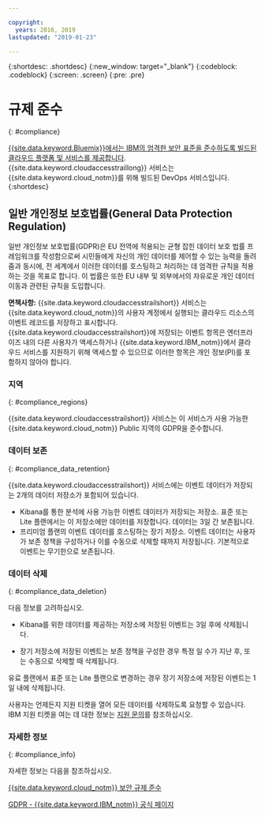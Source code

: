 ```yaml
---

copyright:
  years: 2016, 2019
lastupdated: "2019-01-23"

---
```



{:shortdesc: .shortdesc}
{:new_window: target="_blank"}
{:codeblock: .codeblock}
{:screen: .screen}
{:pre: .pre}


# 규제 준수
{: #compliance}

[{{site.data.keyword.Bluemix}}에서는 IBM의 엄격한 보안 표준을 준수하도록 빌드된 클라우드 플랫폼 및 서비스를 제공합니다](/docs/security/compliance.html#compliance). {{site.data.keyword.cloudaccesstraillong}} 서비스는 {{site.data.keyword.cloud_notm}}를 위해 빌드된 DevOps 서비스입니다. 
{:shortdesc}


## 일반 개인정보 보호법률(General Data Protection Regulation)

일반 개인정보 보호법률(GDPR)은 EU 전역에 적용되는 균형 잡힌 데이터 보호 법률 프레임워크를 작성함으로써 시민들에게 자신의 개인 데이터를 제어할 수 있는 능력을 돌려줌과 동시에, 전 세계에서 이러한 데이터를 호스팅하고 처리하는 데 엄격한 규칙을 적용하는 것을 목표로 합니다. 이 법률은 또한 EU 내부 및 외부에서의 자유로운 개인 데이터 이동과 관련된 규칙을 도입합니다. 

**면책사항:** {{site.data.keyword.cloudaccesstrailshort}} 서비스는 {{site.data.keyword.cloud_notm}}의 사용자 계정에서 실행되는 클라우드 리소스의 이벤트 레코드를 저장하고 표시합니다. {{site.data.keyword.cloudaccesstrailshort}}에 저장되는 이벤트 항목은 엔터프라이즈 내의 다른 사용자가 액세스하거나 {{site.data.keyword.IBM_notm}}에서 클라우드 서비스를 지원하기 위해 액세스할 수 있으므로 이러한 항목은 개인 정보(PI)를 포함하지 않아야 합니다.

### 지역
{: #compliance_regions}

{{site.data.keyword.cloudaccesstrailshort}} 서비스는 이 서비스가 사용 가능한 {{site.data.keyword.cloud_notm}} Public 지역의 GDPR을 준수합니다.


### 데이터 보존
{: #compliance_data_retention}

{{site.data.keyword.cloudaccesstrailshort}} 서비스에는 이벤트 데이터가 저장되는 2개의 데이터 저장소가 포함되어 있습니다. 

* Kibana를 통한 분석에 사용 가능한 이벤트 데이터가 저장되는 저장소. 표준 또는 Lite 플랜에서는 이 저장소에만 데이터를 저장합니다. 데이터는 3일 간 보존됩니다.
* 프리미엄 플랜의 이벤트 데이터를 호스팅하는 장기 저장소. 이벤트 데이터는 사용자가 보존 정책을 구성하거나 이를 수동으로 삭제할 때까지 저장됩니다. 기본적으로 이벤트는 무기한으로 보존됩니다.


### 데이터 삭제
{: #compliance_data_deletion}

다음 정보를 고려하십시오.

* Kibana를 위한 데이터를 제공하는 저장소에 저장된 이벤트는 3일 후에 삭제됩니다.

* 장기 저장소에 저장된 이벤트는 보존 정책을 구성한 경우 특정 일 수가 지난 후, 또는 수동으로 삭제할 때 삭제됩니다. 



유료 플랜에서 표준 또는 Lite 플랜으로 변경하는 경우 장기 저장소에 저장된 이벤트는 1일 내에 삭제됩니다.

사용자는 언제든지 지원 티켓을 열어 모든 데이터를 삭제하도록 요청할 수 있습니다. IBM 지원 티켓을 여는 데 대한 정보는 [지원 문의](/docs/get-support/howtogetsupport.html#getting-customer-support)를 참조하십시오.



### 자세한 정보
{: #compliance_info}

자세한 정보는 다음을 참조하십시오.

[{{site.data.keyword.cloud_notm}} 보안 규제 준수](/docs/security/compliance.html#compliance)

[GDPR - {{site.data.keyword.IBM_notm}} 공식 페이지](https://www.ibm.com/data-responsibility/gdpr/)




